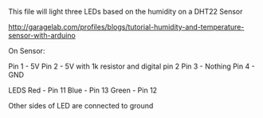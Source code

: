 This file will light three LEDs based on the humidity on a DHT22 Sensor

http://garagelab.com/profiles/blogs/tutorial-humidity-and-temperature-sensor-with-arduino

On Sensor:

Pin 1 - 5V
Pin 2 - 5V with 1k resistor and digital pin 2
Pin 3 - Nothing
Pin 4 - GND

LEDS
Red - Pin 11
Blue - Pin 13
Green - Pin 12

Other sides of LED are connected to ground
